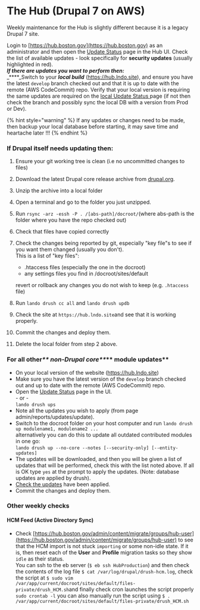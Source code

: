 # The Hub (Drupal 7 on AWS)

Weekly maintenance for the Hub is slightly different because it is a legacy Drupal 7 site.

Login to [https://hub.boston.gov](https://hub.boston.gov) as an administrator and then open the [Update Status](https://hub.boston.gov/admin/reports/updates/update) page in the Hub UI.  Check the list of available updates - look specifically for **security updates** (usually highlighted in red).\
_**If there are updates you want to perform then:**_\
_****_Switch to your _**local build**_  (https://hub.lndo.site), and ensure you have the latest `develop` branch checked out and that it is up to date with the remote (AWS CodeCommit) repo.  Verify that your local version is requiring the same updates are required on the [local Update Status ](https://hub.lndo.site/admin/reports/updates/update)page (if not then check the branch and possibly sync the local DB with a version from Prod or Dev).

{% hint style="warning" %}
If any updates or changes need to be made, then backup your local database before starting, it may save time and heartache later !!!
{% endhint %}

### **If Drupal itself needs updating then:**

1. Ensure your git working tree is clean (i.e no uncommitted changes to files)
2. Download the latest Drupal core release archive from [drupal.org](https://www.drupal.org/project/drupal/releases?version=7).
3. Unzip the archive into a local folder
4. Open a terminal and go to the folder you just unzipped.
5. Run `rsync -arz -essh -P . /[abs-path]/docroot/`(where abs-path is the folder where you have the repo checked out)
6. Check that files have copied correctly
7.  Check the changes being reported by git, especially "key file"s to see if you want them changed (usually you don't).  \
    This is a list of "key files":

    * .htaccess files (especially the one in the docroot)
    * any settings files you find in /docroot/sites/default

    revert or rollback any changes you do not wish to keep (e.g. `.htaccess` file)&#x20;
8. Run `lando drush cc all` and `lando drush updb`
9. Check the site at `https://hub.lndo.site`and see that it is working properly.
10. Commit the changes and deploy them.
11. Delete the local folder from step 2 above.

### **For all other**_** non-Drupal core**_** module updates**

* On your local version of the website (https://hub.lndo.site)
* Make sure you have the latest version of the `develop` branch checked out and up to date with the remote (AWS CodeCommit) repo.
* Open the [Update Status](https://hub.lndo.site/admin/reports/updates/update) page in the UI.\
  &#x20;\- or -\
  `lando drush ups`
* Note all the updates you wish to apply (from page admin/reports/updates/update).
* Switch to the docroot folder on your host computer and run `lando drush up modulename1, modulename2 ...`\
  alternatively you can do this to update all outdated contributed modules in one go:\
  `lando drush up --no-core --notes [--security-only] [--entity-updates]`
* The updates will be downloaded, and then you will be given a list of updates that will be performed, check this with the list noted above. If all is OK type `yes` at the prompt to apply the updates. (Note: database updates are applied by drush).
* [Check the updates](https://hub.lndo.site/admin/reports/updates/update) have been applied.
* Commit the changes and deploy them.

### Other weekly checks

#### HCM Feed (Active Directory Sync)

* Check [https://hub.boston.gov/admin/content/migrate/groups/hub-user](https://hub.boston.gov/admin/content/migrate/groups/hub-user) to see that the HCM import is not stuck `importing` or some non-idle state.  If it is, then reset each of the **User** and **Profile** migration tasks so they show `idle` as their status.\
  You can ssh to the eb server (`$ eb ssh HubProduction`) and then check the contents of the log file `$ cat /var/log/drupal/drush-hcm.log`, check the script at `$ sudo vim /var/app/current/docroot/sites/default/files-private/drush_HCM.sh`and finally check cron launches the script properly `sudo crontab -l` you can also manually run the script using `$ . /var/app/current/docroot/sites/default/files-private/drush_HCM.sh`
